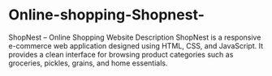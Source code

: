 # Online-shopping-Shopnest-
ShopNest – Online Shopping Website Description  ShopNest is a responsive e-commerce web application designed using HTML, CSS, and JavaScript. It provides a clean interface for browsing product categories such as groceries, pickles, grains, and home essentials.
